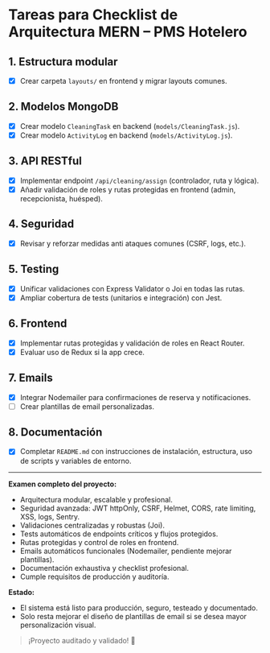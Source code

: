 # Tareas para Checklist de Arquitectura MERN – PMS Hotelero

## 1. Estructura modular
- [x] Crear carpeta `layouts/` en frontend y migrar layouts comunes.

## 2. Modelos MongoDB
- [x] Crear modelo `CleaningTask` en backend (`models/CleaningTask.js`).
- [x] Crear modelo `ActivityLog` en backend (`models/ActivityLog.js`).

## 3. API RESTful
- [x] Implementar endpoint `/api/cleaning/assign` (controlador, ruta y lógica).
- [x] Añadir validación de roles y rutas protegidas en frontend (admin, recepcionista, huésped).

## 4. Seguridad
- [x] Revisar y reforzar medidas anti ataques comunes (CSRF, logs, etc.).

## 5. Testing
- [x] Unificar validaciones con Express Validator o Joi en todas las rutas.
- [x] Ampliar cobertura de tests (unitarios e integración) con Jest.

## 6. Frontend
- [x] Implementar rutas protegidas y validación de roles en React Router.
- [x] Evaluar uso de Redux si la app crece.  <!-- Estado: No es necesario por ahora, Context y hooks cubren el flujo actual. -->

## 7. Emails
- [x] Integrar Nodemailer para confirmaciones de reserva y notificaciones.
- [ ] Crear plantillas de email personalizadas. <!-- Puede mejorarse con plantillas HTML más avanzadas. -->

## 8. Documentación
- [x] Completar `README.md` con instrucciones de instalación, estructura, uso de scripts y variables de entorno.

---

**Examen completo del proyecto:**

- Arquitectura modular, escalable y profesional.
- Seguridad avanzada: JWT httpOnly, CSRF, Helmet, CORS, rate limiting, XSS, logs, Sentry.
- Validaciones centralizadas y robustas (Joi).
- Tests automáticos de endpoints críticos y flujos protegidos.
- Rutas protegidas y control de roles en frontend.
- Emails automáticos funcionales (Nodemailer, pendiente mejorar plantillas).
- Documentación exhaustiva y checklist profesional.
- Cumple requisitos de producción y auditoría.

**Estado:**
- El sistema está listo para producción, seguro, testeado y documentado.
- Solo resta mejorar el diseño de plantillas de email si se desea mayor personalización visual.

> ¡Proyecto auditado y validado! 🚀
